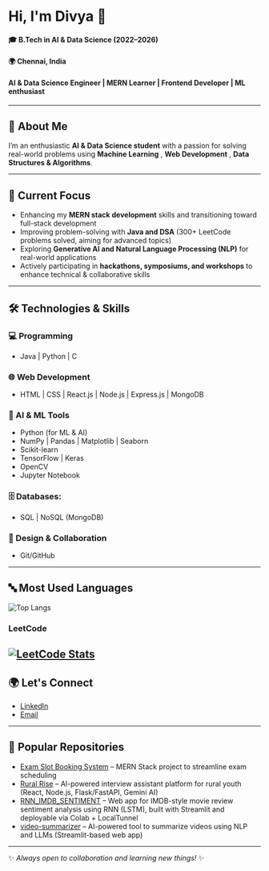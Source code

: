 # Hi, I'm Divya  👋  

#### 🎓 B.Tech in AI & Data Science (2022–2026)
#### 🌍 Chennai, India
####     AI & Data Science Engineer | MERN Learner | Frontend Developer | ML enthusiast

---

## 🚀 About Me  
I’m an enthusiastic **AI & Data Science student** with a passion for solving real-world problems using **Machine Learning** , **Web Development** , **Data Structures & Algorithms**.  

---

## 🔭 Current Focus  
- Enhancing my **MERN stack development** skills and transitioning toward full-stack development  
- Improving problem-solving with **Java and DSA** (300+ LeetCode problems solved, aiming for advanced topics)  
- Exploring **Generative AI and Natural Language Processing (NLP)** for real-world applications  
- Actively participating in **hackathons, symposiums, and workshops** to enhance technical & collaborative skills  


---

## 🛠️ Technologies & Skills  

### 💻 Programming  
- Java | Python | C   

### 🌐 Web Development  
- HTML | CSS | React.js | Node.js | Express.js | MongoDB  

### 🤖 AI & ML Tools  
- Python (for ML & AI)  
- NumPy | Pandas | Matplotlib | Seaborn  
- Scikit-learn  
- TensorFlow | Keras  
- OpenCV  
- Jupyter Notebook
  
### 🗄️ Databases:
- SQL | NoSQL (MongoDB)  

 
### 🎨 Design & Collaboration  
-  Git/GitHub  

---


## 🔤 Most Used Languages  

![Top Langs](https://github-readme-stats.vercel.app/api/top-langs/?username=divyakumars&layout=compact&theme=radical)


###  LeetCode
[![LeetCode Stats](https://leetcard.jacoblin.cool/divyakumar21?theme=dark&font=Karma&ext=heatmap)](https://leetcode.com/divyakumar21/)
---

## 🌍 Let's Connect  
- [LinkedIn](https://www.linkedin.com/in/divyakumar21/)  
- [Email](mailto:divya.kumarkannan@gmail.com)  

---

## 📌 Popular Repositories
- [Exam Slot Booking System](https://github.com/divyakumar/exam-slot-booking-system) – MERN Stack project to streamline exam scheduling  
- [Rural Rise](https://github.com/divyakumars/RuralRise)  – AI-powered interview assistant platform for rural youth (React, Node.js, Flask/FastAPI, Gemini AI)
- [RNN_IMDB_SENTIMENT](https://github.com/divyakumars/RNN_IMDB_SENTIMENT) – Web app for IMDB-style movie review sentiment analysis using RNN (LSTM), built with Streamlit and deployable via Colab + LocalTunnel
- [video-summarizer](https://github.com/divyakumars/video-summarizer) – AI-powered tool to summarize videos using NLP and LLMs (Streamlit-based web app)


---

✨ _Always open to collaboration and learning new things!_ ✨  
